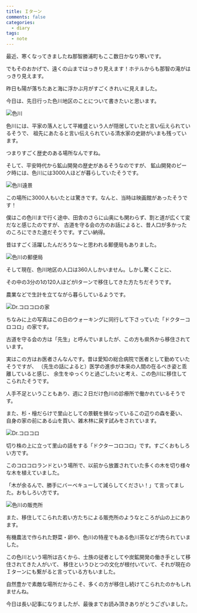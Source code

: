 ```yaml
---
title: Ｉターン
comments: false
categories:
  - diary
tags:
  - note
---
```


最近、寒くなってきましたね那智勝浦町もここ数日かなり寒いです。

でもそのおかげで、遠くの山まではっきり見えます！ホテルからも那智の滝がはっきり見えます。

昨日も陽が落ちたあと海に浮かぶ月がすごくきれいに見えました。

今日は、先日行った色川地区のことについて書きたいと思います。

![色川][1]

色川には、平家の落人として平維盛という人が隠居していたと言い伝えられているそうで、
祖先にあたると言い伝えられている清水家の史跡がいまも残っています。

つまりすごく歴史のある場所なんですね。

そして、平安時代から鉱山開発の歴史があるそうなのですが、
鉱山開発のピーク時には、色川には3000人ほどが暮らしていたそうです。

![色川遠景][2]

この場所に3000人もいたとは驚きです。なんと、当時は映画館があったそうです！

僕はこの色川まで行く途中、田舎のさらに山奥にも関わらず、割と道が広くて変だなと感じたのですが、
古道を守る会の方のお話によると、昔人口が多かったのころにできた道だそうです。すごい納得。

昔はすごく活躍したんだろうな～と思われる郵便局もありました。

![色川の郵便局][3]

そして現在、色川地区の人口は360人しかいません。しかし驚くことに、

その中の3分の1の120人ほどがIターンで移住してきた方たちだそうです。

農業などで生計を立てながら暮らしているようです。

![Dr.コロコロの家][4]

ちなみに上の写真はこの日のウォーキングに同行して下さっていた「ドクターコロコロ」の家です。

古道を守る会の方は「先生」と呼んでいましたが、この方も県外から移住されています。

実はこの方はお医者さんなんです。昔は愛知の総合病院で医者として勤めていたそうですが、
（先生の話によると）医学の進歩が本来の人間の在るべき姿と乖離していると感じ、
余生をゆっくりと過ごしたいと考え、この色川に移住してこられたそうです。

人手不足ということもあり、週に２日だけ色川の診療所で働かれているそうです。

また、杉・檜だらけで里山としての景観を損なっているこの辺りの森を憂い、
自身の家の前にある山を買い、雑木林に戻す試みをされています。

![Dr.コロコロ][5]

切り株の上に立って里山の話をする「ドクターコロコロ」です。すごくおもしろい方です。

このコロコロランドという場所で、以前から放置されていた多くの木を切り様々な木を植えていました。

「木が余るんで、勝手にバーベキューして減らしてください！」て言ってました。おもしろい方です。

![色川の販売所][6]

また、移住してこられた若い方たちによる販売所のようなところが山の上にあります。

有機農法で作られた野菜・卵や、色川の特産でもある色川茶などが売られていました。

この色川という場所は古くから、士族の従者としてや炭鉱開発の働き手として移住されてきた人がいて、
移住というひとつの文化が根付いていて、それが現在のＩターンにも繋がると言っている方もいました。

自然豊かで素敵な場所だからこそ、多くの方が移住し続けてこられたのかもしれませんね。

今日は長い記事になりましたが、最後までお読み頂きありがとうございました。

[1]: /img/uploads/2009/11/i-turn-irogawa-1.jpg
[2]: /img/uploads/2009/11/i-turn-irogawa-2.jpg
[3]: /img/uploads/2009/11/i-turn-irogawa-3.jpg
[4]: /img/uploads/2009/11/i-turn-irogawa-4.jpg
[5]: /img/uploads/2009/11/i-turn-irogawa-5.jpg
[6]: /img/uploads/2009/11/i-turn-irogawa-6.jpg
